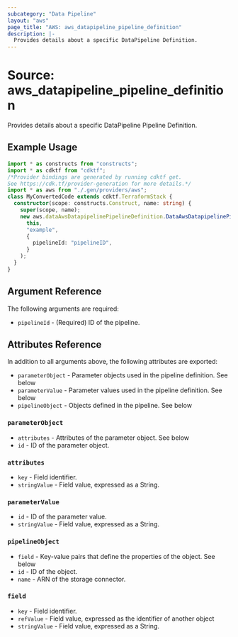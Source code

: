 ```yaml
---
subcategory: "Data Pipeline"
layout: "aws"
page_title: "AWS: aws_datapipeline_pipeline_definition"
description: |-
  Provides details about a specific DataPipeline Definition.
---
```


# Source: aws_datapipeline_pipeline_definition

Provides details about a specific DataPipeline Pipeline Definition.

## Example Usage

```typescript
import * as constructs from "constructs";
import * as cdktf from "cdktf";
/*Provider bindings are generated by running cdktf get.
See https://cdk.tf/provider-generation for more details.*/
import * as aws from "./.gen/providers/aws";
class MyConvertedCode extends cdktf.TerraformStack {
  constructor(scope: constructs.Construct, name: string) {
    super(scope, name);
    new aws.dataAwsDatapipelinePipelineDefinition.DataAwsDatapipelinePipelineDefinition(
      this,
      "example",
      {
        pipelineId: "pipelineID",
      }
    );
  }
}

```

## Argument Reference

The following arguments are required:

* `pipelineId` - (Required) ID of the pipeline.

## Attributes Reference

In addition to all arguments above, the following attributes are exported:

* `parameterObject` - Parameter objects used in the pipeline definition. See below
* `parameterValue` - Parameter values used in the pipeline definition. See below
* `pipelineObject` - Objects defined in the pipeline. See below

### `parameterObject`

* `attributes` - Attributes of the parameter object. See below
* `id` - ID of the parameter object.

### `attributes`

* `key` - Field identifier.
* `stringValue` - Field value, expressed as a String.

### `parameterValue`

* `id` - ID of the parameter value.
* `stringValue` - Field value, expressed as a String.

### `pipelineObject`

* `field` - Key-value pairs that define the properties of the object. See below
* `id` - ID of the object.
* `name` - ARN of the storage connector.

### `field`

* `key` - Field identifier.
* `refValue` - Field value, expressed as the identifier of another object
* `stringValue` - Field value, expressed as a String.

<!-- cache-key: cdktf-0.17.0-pre.15 input-0f7411fc4e38514e754df3cf31554cc4c106a53e24fec628ab6acb22786c8617 -->